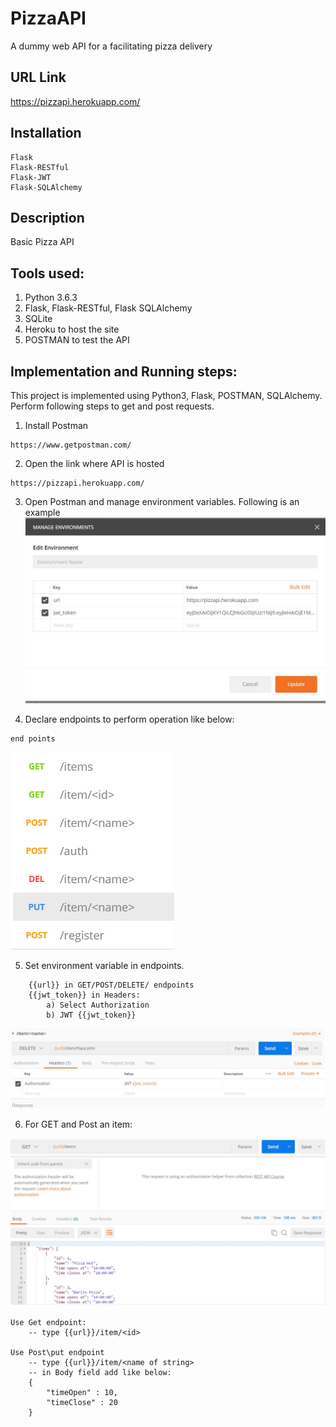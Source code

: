 # PizzaAPI
A dummy web API for a facilitating pizza delivery

## URL Link
https://pizzapi.herokuapp.com/

## Installation

```
Flask
Flask-RESTful
Flask-JWT
Flask-SQLAlchemy
```

## Description
Basic Pizza API

## Tools used:
1. Python 3.6.3
2. Flask, Flask-RESTful, Flask SQLAlchemy
3. SQLite
4. Heroku to host the site
5. POSTMAN to test the API

## Implementation and Running steps:
This project is implemented using Python3, Flask, POSTMAN, SQLAlchemy.
Perform following steps to get and post requests.
1. Install Postman
```
https://www.getpostman.com/
```
2. Open the link where API is hosted
```
https://pizzapi.herokuapp.com/
```
3. Open Postman and manage environment variables.
Following is an example
![env test](https://github.com/sumitis14/PizzaAPI/blob/master/set%20environment.JPG)

4. Declare endpoints to perform operation like below:
```
end points
```
![end text](https://github.com/sumitis14/PizzaAPI/raw/master/end.PNG)

5. Set environment variable in endpoints.
```
    {{url}} in GET/POST/DELETE/ endpoints
    {{jwt_token}} in Headers:
        a) Select Authorization
        b) JWT {{jwt_token}}
```
![set test](https://github.com/sumitis14/PizzaAPI/raw/master/set%20environment%202.JPG)

6. For GET and Post an item:

![get test](https://github.com/sumitis14/PizzaAPI/raw/master/GET.JPG)
```
Use Get endpoint:
    -- type {{url}}/item/<id>

Use Post\put endpoint
    -- type {{url}}/item/<name of string>
    -- in Body field add like below:
    {
	    "timeOpen" : 10,
	    "timeClose" : 20
    }
```
